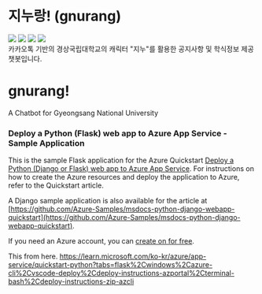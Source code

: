 # 지누랑! (gnurang)
![](https://img.shields.io/github/deployments/mtslzx/gnurang/Production?label=Deploy&logo=Microsoft%20Azure&style=flat-square) ![](https://img.shields.io/github/languages/top/mtslzx/gnurang?logo=Python&logoColor=ffffff&style=flat-square) ![](https://img.shields.io/github/languages/code-size/mtslzx/gnurang?color=00ABB3&style=flat-square) ![](https://img.shields.io/tokei/lines/github/mtslzx/gnurang?color=00ABB3&style=flat-square)<br>
카카오톡 기반의 경상국립대학교의 캐릭터 "지누"를 활용한 공지사항 및 학식정보 제공 챗봇입니다.








# gnurang!
A Chatbot for Gyeongsang National University
### Deploy a Python (Flask) web app to Azure App Service - Sample Application

This is the sample Flask application for the Azure Quickstart [Deploy a Python (Django or Flask) web app to Azure App Service](https://docs.microsoft.com/en-us/azure/app-service/quickstart-python).  For instructions on how to create the Azure resources and deploy the application to Azure, refer to the Quickstart article.

A Django sample application is also available for the article at [https://github.com/Azure-Samples/msdocs-python-django-webapp-quickstart](https://github.com/Azure-Samples/msdocs-python-django-webapp-quickstart).

If you need an Azure account, you can [create on for free](https://azure.microsoft.com/en-us/free/).

This from here.
https://learn.microsoft.com/ko-kr/azure/app-service/quickstart-python?tabs=flask%2Cwindows%2Cazure-cli%2Cvscode-deploy%2Cdeploy-instructions-azportal%2Cterminal-bash%2Cdeploy-instructions-zip-azcli
